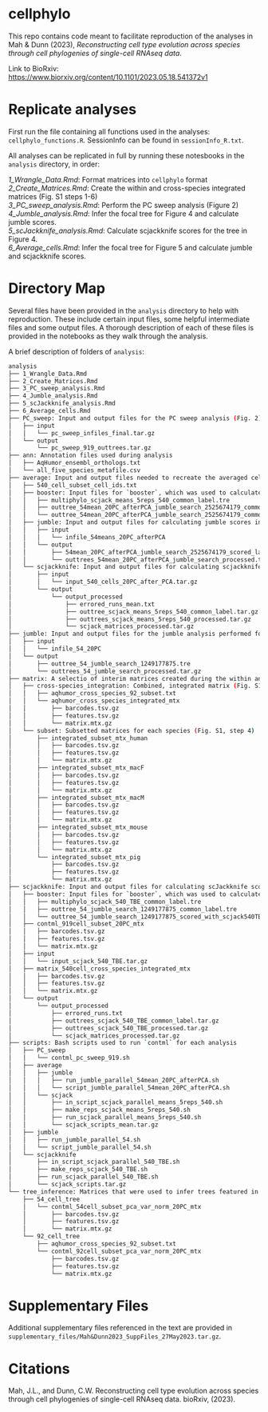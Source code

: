 # cellphylo

This repo contains code meant to facilitate reproduction of the analyses in Mah & Dunn (2023), *Reconstructing cell type evolution across species through cell phylogenies of single-cell RNAseq data*.   

Link to BioRxiv:  https://www.biorxiv.org/content/10.1101/2023.05.18.541372v1  

# Replicate analyses
First run the file containing all functions used in the analyses: `cellphylo_functions.R`. SessionInfo can be found in `sessionInfo_R.txt`.  

All analyses can be replicated in full by running these notesbooks in the `analysis` directory, in order:  

*1_Wrangle_Data.Rmd*: Format matrices into `cellphylo` format  
*2_Create_Matrices.Rmd*: Create the within and cross-species integrated matrices (Fig. S1 steps 1-6)  
*3_PC_sweep_analysis.Rmd*: Perform the PC sweep analysis (Figure 2)
*4_Jumble_analysis.Rmd*: Infer the focal tree for Figure 4 and calculate jumble scores.  
*5_scJackknife_analysis.Rmd*: Calculate scjackknife scores for the tree in Figure 4.  
*6_Average_cells.Rmd*: Infer the focal tree for Figure 5 and calculate jumble and scjackknife scores.  

# Directory Map  
Several files have been provided in the `analysis` directory to help with reproduction. These include certain input files, some helpful intermediate files and some output files. A thorough description of each of these files is provided in the notebooks as they walk through the analysis.  

A brief description of folders of `analysis`:  

```bash
analysis
├── 1_Wrangle_Data.Rmd
├── 2_Create_Matrices.Rmd
├── 3_PC_sweep_analysis.Rmd
├── 4_Jumble_analysis.Rmd
├── 5_scJackknife_analysis.Rmd
├── 6_Average_cells.Rmd
├── PC_sweep: Input and output files for the PC sweep analysis (Fig. 2)   
│   ├── input
│   │   └── pc_sweep_infiles_final.tar.gz
│   └── output
│       └── pc_sweep_919_outtrees.tar.gz
├── ann: Annotation files used during analysis  
│   ├── AqHumor_ensembl_orthologs.txt
│   └── all_five_species_metafile.csv
├── average: Input and output files needed to recreate the averaged cell tree (Fig. 5)  
│   ├── 540_cell_subset_cell_ids.txt
│   ├── booster: Input files for `booster`, which was used to calculate TBE scores   
│   │   ├── multiphylo_scjack_means_5reps_540_common_label.tre
│   │   ├── outtree_54mean_20PC_afterPCA_jumble_search_2525674179_common_label.tre
│   │   └── outtree_54mean_20PC_afterPCA_jumble_search_2525674179_common_label_best_tree_TBE.tre
│   ├── jumble: Input and output files for calculating jumble scores in Fig. 5
│   │   ├── input
│   │   │   └── infile_54means_20PC_afterPCA
│   │   └── output
│   │       ├── 54mean_20PC_afterPCA_jumble_search_2525674179_scored_label.tre
│   │       └── outtrees_54mean_20PC_afterPCA_jumble_search_processed.tar.gz
│   └── scjackknife: Input and output files for calculating scjackknife scores in Fig. 5
│       ├── input
│       │   └── input_540_cells_20PC_after_PCA.tar.gz
│       └── output
│           └── output_processed
│               ├── errored_runs_mean.txt
│               ├── outtree_scjack_means_5reps_540_common_label.tar.gz
│               ├── outtrees_scjack_means_5reps_540_processed.tar.gz
│               └── scjack_matrices_processed.tar.gz
├── jumble: Input and output files for the jumble analysis performed for Fig. 4
│   ├── input
│   │   └── infile_54_20PC
│   └── output
│       ├── outtree_54_jumble_search_1249177875.tre
│       └── outtrees_54_jumble_search_processed.tar.gz
├── matrix: A selectio of interim matrices created during the within and cross-species analysis (see Fig. S1, steps 1-6).  
│   ├── cross-species_integration: Combined, integrated matrix (Fig. S1, step 6)
│   │   ├── aqhumor_cross_species_92_subset.txt
│   │   └── aqhumor_cross_species_integrated_mtx
│   │       ├── barcodes.tsv.gz
│   │       ├── features.tsv.gz
│   │       └── matrix.mtx.gz
│   └── subset: Subsetted matrices for each species (Fig. S1, step 4)  
│       ├── integrated_subset_mtx_human
│       │   ├── barcodes.tsv.gz
│       │   ├── features.tsv.gz
│       │   └── matrix.mtx.gz
│       ├── integrated_subset_mtx_macF
│       │   ├── barcodes.tsv.gz
│       │   ├── features.tsv.gz
│       │   └── matrix.mtx.gz
│       ├── integrated_subset_mtx_macM
│       │   ├── barcodes.tsv.gz
│       │   ├── features.tsv.gz
│       │   └── matrix.mtx.gz
│       ├── integrated_subset_mtx_mouse
│       │   ├── barcodes.tsv.gz
│       │   ├── features.tsv.gz
│       │   └── matrix.mtx.gz
│       └── integrated_subset_mtx_pig
│           ├── barcodes.tsv.gz
│           ├── features.tsv.gz
│           └── matrix.mtx.gz
├── scjackknife: Input and output files for calculating scJackknife scores for Fig. 4.  
│   ├── booster: Input files for `booster`, which was used to calculate TBE scores  
│   │   ├── multiphylo_scjack_540_TBE_common_label.tre
│   │   ├── outtree_54_jumble_search_1249177875_common_label.tre
│   │   └── outtree_54_jumble_search_1249177875_scored_with_scjack540TBE.tre
│   ├── contml_919cell_subset_20PC_mtx
│   │   ├── barcodes.tsv.gz
│   │   ├── features.tsv.gz
│   │   └── matrix.mtx.gz
│   ├── input
│   │   └── input_scjack_540_TBE.tar.gz
│   ├── matrix_540cell_cross_species_integrated_mtx
│   │   ├── barcodes.tsv.gz
│   │   ├── features.tsv.gz
│   │   └── matrix.mtx.gz
│   └── output
│       └── output_processed
│           ├── errored_runs.txt
│           ├── outtrees_scjack_540_TBE_common_label.tar.gz
│           ├── outtrees_scjack_540_TBE_processed.tar.gz
│           └── scjack_matrices_processed.tar.gz
├── scripts: Bash scripts used to run `contml` for each analysis  
│   ├── PC_sweep
│   │   └── contml_pc_sweep_919.sh
│   ├── average
│   │   ├── jumble
│   │   │   ├── run_jumble_parallel_54mean_20PC_afterPCA.sh
│   │   │   └── script_jumble_parallel_54mean_20PC_afterPCA.sh
│   │   └── scjack
│   │       ├── in_script_scjack_parallel_means_5reps_540.sh
│   │       ├── make_reps_scjack_means_5reps_540.sh
│   │       ├── run_scjack_parallel_means_5reps_540.sh
│   │       └── scjack_scripts_mean.tar.gz
│   ├── jumble
│   │   ├── run_jumble_parallel_54.sh
│   │   └── script_jumble_parallel_54.sh
│   └── scjackknife
│       ├── in_script_scjack_parallel_540_TBE.sh
│       ├── make_reps_scjack_540_TBE.sh
│       ├── run_scjack_parallel_540_TBE.sh
│       └── scjack_scripts.tar.gz
└── tree_inference: Matrices that were used to infer trees featured in the paper
    ├── 54_cell_tree
    │   └── contml_54cell_subset_pca_var_norm_20PC_mtx
    │       ├── barcodes.tsv.gz
    │       ├── features.tsv.gz
    │       └── matrix.mtx.gz
    └── 92_cell_tree
        ├── aqhumor_cross_species_92_subset.txt
        └── contml_92cell_subset_pca_var_norm_20PC_mtx
            ├── barcodes.tsv.gz
            ├── features.tsv.gz
            └── matrix.mtx.gz
```

# Supplementary Files  
Additional supplementary files referenced in the text are provided in `supplementary_files/Mah&Dunn2023_SuppFiles_27May2023.tar.gz`.    

# Citations   
Mah, J.L., and Dunn, C.W. Reconstructing cell type evolution across species through cell phylogenies of single-cell RNAseq data. bioRxiv, (2023).  

